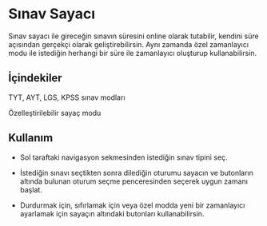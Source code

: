 # Sınav Sayacı

Sınav sayacı ile gireceğin sınavın süresini online olarak tutabilir, kendini süre açısından gerçekçi olarak geliştirebilirsin. Aynı zamanda özel zamanlayıcı modu ile istediğin herhangi bir süre ile zamanlayıcı oluşturup kullanabilirsin.

## İçindekiler

TYT, AYT, LGS, KPSS sınav modları

Özelleştirilebilir sayaç modu

## Kullanım

-  Sol taraftaki navigasyon sekmesinden istediğin sınav tipini seç.

-  İstediğin sınavı seçtikten sonra dilediğin oturumu sayacın ve butonların altında bulunan oturum seçme penceresinden seçerek uygun zamanı başlat.

-  Durdurmak için, sıfırlamak için veya özel modda yeni bir zamanlayıcı ayarlamak için sayaçın altındaki butonları kullanabilirsin.
